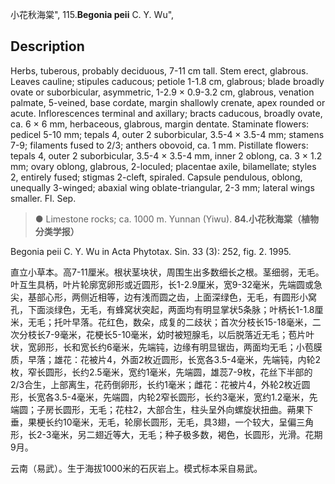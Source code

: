 小花秋海棠",
115.**Begonia peii** C. Y. Wu",

## Description
Herbs, tuberous, probably deciduous, 7-11 cm tall. Stem erect, glabrous. Leaves cauline; stipules caducous; petiole 1-1.8 cm, glabrous; blade broadly ovate or suborbicular, asymmetric, 1-2.9 × 0.9-3.2 cm, glabrous, venation palmate, 5-veined, base cordate, margin shallowly crenate, apex rounded or acute. Inflorescences terminal and axillary; bracts caducous, broadly ovate, ca. 6 × 6 mm, herbaceous, glabrous, margin dentate. Staminate flowers: pedicel 5-10 mm; tepals 4, outer 2 suborbicular, 3.5-4 × 3.5-4 mm; stamens 7-9; filaments fused to 2/3; anthers obovoid, ca. 1 mm. Pistillate flowers: tepals 4, outer 2 suborbicular, 3.5-4 × 3.5-4 mm, inner 2 oblong, ca. 3 × 1.2 mm; ovary oblong, glabrous, 2-loculed; placentae axile, bilamellate; styles 2, entirely fused; stigmas 2-cleft, spiraled. Capsule pendulous, oblong, unequally 3-winged; abaxial wing oblate-triangular, 2-3 mm; lateral wings smaller. Fl. Sep.

> ● Limestone rocks; ca. 1000 m. Yunnan (Yiwu).
**84.小花秋海棠（植物分类学报）**

Begonia peii C. Y. Wu in Acta Phytotax. Sin. 33 (3): 252, fig. 2. 1995.

直立小草本。高7-11厘米。根状茎块状，周围生出多数细长之根。茎细弱，无毛。叶互生具柄，叶片轮廓宽卵形或近圆形，长1-2.9厘米，宽9-32毫米，先端圆或急尖，基部心形，两侧近相等，边有浅而圆之齿，上面深绿色，无毛，有圆形小窝孔，下面淡绿色，无毛，有蜂窝状突起，两面均有明显掌状5条脉；叶柄长1-1.8厘米，无毛；托叶早落。花红色，数朵，成复的二歧状；首次分枝长15-18毫米，二次分枝长7-9毫米，花梗长5-10毫米，幼时被短腺毛，以后脱落近无毛；苞片叶状，宽卵形，长和宽长约6毫米，先端钝，边缘有明显锯齿，两面均无毛；小苞膜质，早落；雄花：花被片4，外面2枚近圆形，长宽各3.5-4毫米，先端钝，内轮2枚，窄长圆形，长约2.5毫米，宽约1毫米，先端圆，雄蕊7-9枚，花丝下半部的2/3合生，上部离生，花药倒卵形，长约1毫米；雌花：花被片4，外轮2枚近圆形，长宽各3.5-4毫米，先端圆，内轮2窄长圆形，长约3毫米，宽约1.2毫米，先端圆；子房长圆形，无毛；花柱2，大部合生，柱头呈外向螺旋状扭曲。蒴果下垂，果梗长约10毫米，无毛，轮廓长圆形，无毛，具3翅，一个较大，呈偏三角形，长2-3毫米，另二翅近等大，无毛；种子极多数，褐色，长圆形，光滑。花期9月。

云南（易武）。生于海拔1000米的石灰岩上。模式标本采自易武。
